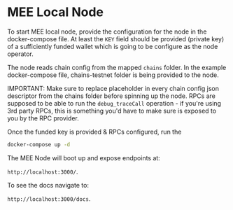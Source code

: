 # MEE Local Node

To start MEE local node, provide the configuration for the node in the docker-compose file. At least the `KEY` field
should be provided (private key) of a sufficiently funded wallet which is going to be configure as the node operator.

The node reads chain config from the mapped `chains` folder. In the example docker-compose file, chains-testnet folder is being provided to the node.

IMPORTANT: Make sure to replace <YOUR-RPC-URL> placeholder in every chain config json descriptor from the chains folder before spinning up the node. RPCs are supposed to be able to run the ```debug_traceCall``` operation - if you're using 3rd party RPCs, this is something you'd have to make sure is exposed to you by the RPC provider.

Once the funded key is provided & RPCs configured, run the

```bash
docker-compose up -d
```

The MEE Node will boot up and expose endpoints at:

`http://localhost:3000/`.

To see the docs navigate to:

`http://localhost:3000/docs`.
